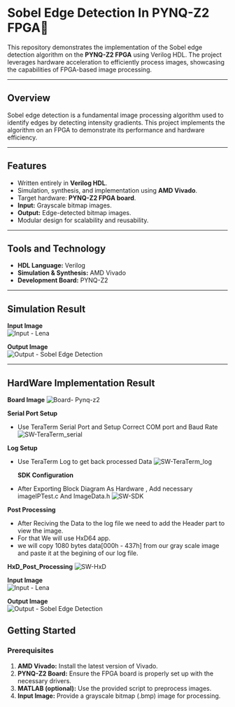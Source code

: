 # Sobel Edge Detection In PYNQ-Z2 FPGA🚀

This repository demonstrates the implementation of the Sobel edge detection algorithm on the **PYNQ-Z2 FPGA** using Verilog HDL. The project leverages hardware acceleration to efficiently process images, showcasing the capabilities of FPGA-based image processing.

---

## Overview  
Sobel edge detection is a fundamental image processing algorithm used to identify edges by detecting intensity gradients. This project implements the algorithm on an FPGA to demonstrate its performance and hardware efficiency.

---

## Features  
- Written entirely in **Verilog HDL**.
- Simulation, synthesis, and implementation using **AMD Vivado**.
- Target hardware: **PYNQ-Z2 FPGA board**.
- **Input:** Grayscale bitmap images.  
- **Output:** Edge-detected bitmap images.  
- Modular design for scalability and reusability.

---

## Tools and Technology  
- **HDL Language:** Verilog  
- **Simulation & Synthesis:** AMD Vivado  
- **Development Board:** PYNQ-Z2  

---

## Simulation Result

**Input Image**  
![Input - Lena](EdgeDetection/Sim/lena_gray.bmp)  

**Output Image**  
![Output - Sobel Edge Detection](EdgeDetection/Sim/edge_lena.bmp)  

---

## HardWare Implementation Result


**Board Image**
![Board- Pynq-z2](FPGA_Implementation/Hardware_Implementation_result/PYNQ_Z2.jpg)  

**Serial Port Setup**
- Use TeraTerm Serial Port and Setup Correct COM port and Baud Rate
  ![SW-TeraTerm_serial](FPGA_Implementation/Hardware_Implementation_result/teraterm_serialPort_Setup.jpg)

 **Log Setup**
- Use TeraTerm Log to get back processed Data 
  ![SW-TeraTerm_log](FPGA_Implementation/Hardware_Implementation_result/teraterm_Log_Setup.jpg)

  **SDK Configuration**
-  After Exporting Block Diagram As Hardware , Add necessary imageIPTest.c And ImageData.h
 ![SW-SDK](FPGA_Implementation/Hardware_Implementation_result/sdk.jpg)

**Post Processing**
 - After Reciving the Data to the log file we need to add the Header part to view the image.
 - For that We will use HxD64 app.
 - we will copy 1080 bytes data[000h - 437h] from our gray scale image and paste it at the begining of our log file.

**HxD_Post_Processing**
    ![SW-HxD](FPGA_Implementation/Hardware_Implementation_result/HxD_postProcessing.jpg)


**Input Image**  
![Input - Lena](FPGA_Implementation/Hardware_Implementation_result/test_uss.bmp)  

**Output Image**  
![Output - Sobel Edge Detection](FPGA_Implementation/Hardware_Implementation_result/uss_edge.bmp)




## Getting Started  

### Prerequisites  
1. **AMD Vivado:** Install the latest version of Vivado.  
2. **PYNQ-Z2 Board:** Ensure the FPGA board is properly set up with the necessary drivers.
3. **MATLAB (optional):** Use the provided script to preprocess images.  
4. **Input Image:** Provide a grayscale bitmap (.bmp) image for processing.
